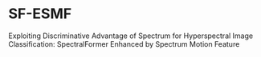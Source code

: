 # SF-ESMF
Exploiting Discriminative Advantage of Spectrum for Hyperspectral Image Classification: SpectralFormer Enhanced by Spectrum Motion Feature
